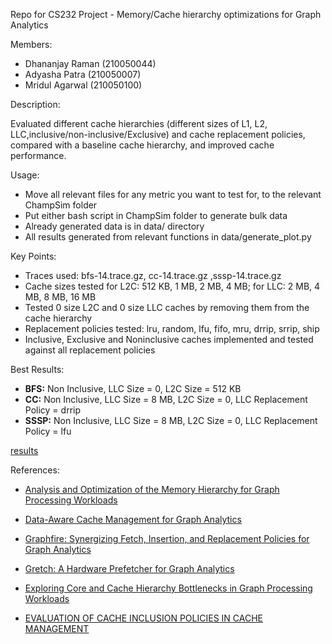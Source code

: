 Repo for CS232 Project - Memory/Cache hierarchy optimizations for Graph Analytics

Members:
* Dhananjay Raman (210050044)
* Adyasha Patra (210050007)
* Mridul Agarwal (210050100)

Description:

Evaluated different cache hierarchies (different sizes of L1, L2, LLC,inclusive/non-inclusive/Exclusive) and cache replacement policies, compared with a baseline cache hierarchy, and improved cache performance.


Usage:
* Move all relevant files for any metric you want to test for, to the relevant ChampSim folder
* Put either bash script in ChampSim folder to generate bulk data
* Already generated data is in data/ directory
* All results generated from relevant functions in data/generate_plot.py

Key Points:
* Traces used: bfs-14.trace.gz, cc-14.trace.gz ,sssp-14.trace.gz
* Cache sizes tested for L2C: 512 KB, 1 MB, 2 MB, 4 MB; for LLC: 2 MB, 4 MB, 8 MB, 16 MB
* Tested 0 size L2C and 0 size LLC caches by removing them from the cache hierarchy
* Replacement policies tested: lru, random, lfu, fifo, mru, drrip, srrip, ship
* Inclusive, Exclusive and Noninclusive caches implemented and tested against all replacement policies

Best Results:
* **BFS:** Non Inclusive, LLC Size = 0, L2C Size = 512 KB
* **CC:** Non Inclusive, LLC Size = 8 MB, L2C Size = 0, LLC Replacement Policy = drrip
* **SSSP:** Non Inclusive, LLC Size = 8 MB, L2C Size = 0, LLC Replacement Policy = lfu

[results](results.md)

References:
* [Analysis and Optimization of the Memory Hierarchy for Graph Processing Workloads​​](https://seal.ece.ucsb.edu/sites/default/files/publications/hpca-2019-abanti.pdf)

* [Data-Aware Cache Management for Graph Analytics​](https://ieeexplore.ieee.org/stamp/stamp.jsp?arnumber=9774709)

* [Graphfire: Synergizing Fetch, Insertion, and Replacement Policies for Graph Analytics​](https://mrmgroup.cs.princeton.edu/papers/amanocha-toc2022.pdf)

* [Gretch: A Hardware Prefetcher for Graph Analytics​](https://www.cs.toronto.edu/ecosystem/papers/TACO_21/Gretch.pdf)

* [Exploring Core and Cache Hierarchy Bottlenecks in Graph Processing Workloads​​](https://par.nsf.gov/servlets/purl/10080635)

* [EVALUATION OF CACHE INCLUSION POLICIES IN CACHE MANAGEMENT​​](https://core.ac.uk/download/pdf/147122148.pdf)
​